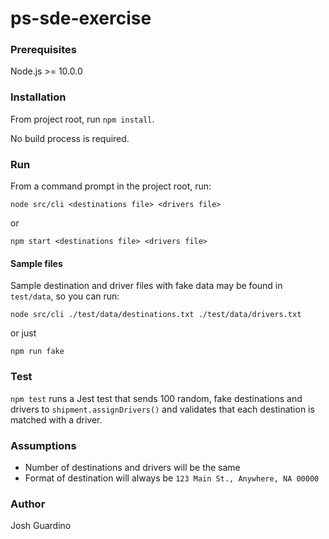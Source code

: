 # ps-sde-exercise

### Prerequisites
Node.js >= 10.0.0

### Installation

From project root, run `npm install`.

No build process is required.

### Run

From a command prompt in the project root, run:

`node src/cli <destinations file> <drivers file>`

or

`npm start <destinations file> <drivers file>`

#### Sample files
Sample destination and driver files with fake data may be found in
`test/data`, so you can run:

`node src/cli ./test/data/destinations.txt ./test/data/drivers.txt`

or just

`npm run fake`

### Test

`npm test` runs a Jest test that sends 100 random, fake destinations and drivers to `shipment.assignDrivers()` and validates that each destination is matched with a driver.

### Assumptions
- Number of destinations and drivers will be the same
- Format of destination will always be `123 Main St., Anywhere, NA 00000`

### Author
Josh Guardino